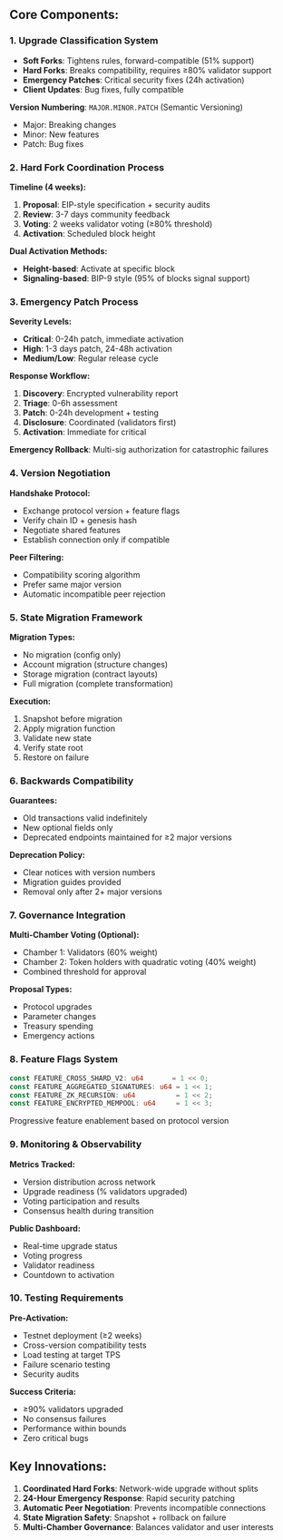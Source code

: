 ## **Core Components:**

### 1. **Upgrade Classification System**
- **Soft Forks**: Tightens rules, forward-compatible (51% support)
- **Hard Forks**: Breaks compatibility, requires ≥80% validator support
- **Emergency Patches**: Critical security fixes (24h activation)
- **Client Updates**: Bug fixes, fully compatible

**Version Numbering**: `MAJOR.MINOR.PATCH` (Semantic Versioning)
- Major: Breaking changes
- Minor: New features
- Patch: Bug fixes

### 2. **Hard Fork Coordination Process**
**Timeline (4 weeks):**
1. **Proposal**: EIP-style specification + security audits
2. **Review**: 3-7 days community feedback
3. **Voting**: 2 weeks validator voting (≥80% threshold)
4. **Activation**: Scheduled block height

**Dual Activation Methods:**
- **Height-based**: Activate at specific block
- **Signaling-based**: BIP-9 style (95% of blocks signal support)

### 3. **Emergency Patch Process**
**Severity Levels:**
- **Critical**: 0-24h patch, immediate activation
- **High**: 1-3 days patch, 24-48h activation
- **Medium/Low**: Regular release cycle

**Response Workflow:**
1. **Discovery**: Encrypted vulnerability report
2. **Triage**: 0-6h assessment
3. **Patch**: 0-24h development + testing
4. **Disclosure**: Coordinated (validators first)
5. **Activation**: Immediate for critical

**Emergency Rollback**: Multi-sig authorization for catastrophic failures

### 4. **Version Negotiation**
**Handshake Protocol:**
- Exchange protocol version + feature flags
- Verify chain ID + genesis hash
- Negotiate shared features
- Establish connection only if compatible

**Peer Filtering:**
- Compatibility scoring algorithm
- Prefer same major version
- Automatic incompatible peer rejection

### 5. **State Migration Framework**
**Migration Types:**
- No migration (config only)
- Account migration (structure changes)
- Storage migration (contract layouts)
- Full migration (complete transformation)

**Execution:**
1. Snapshot before migration
2. Apply migration function
3. Validate new state
4. Verify state root
5. Restore on failure

### 6. **Backwards Compatibility**
**Guarantees:**
- Old transactions valid indefinitely
- New optional fields only
- Deprecated endpoints maintained for ≥2 major versions

**Deprecation Policy:**
- Clear notices with version numbers
- Migration guides provided
- Removal only after 2+ major versions

### 7. **Governance Integration**
**Multi-Chamber Voting (Optional):**
- Chamber 1: Validators (60% weight)
- Chamber 2: Token holders with quadratic voting (40% weight)
- Combined threshold for approval

**Proposal Types:**
- Protocol upgrades
- Parameter changes
- Treasury spending
- Emergency actions

### 8. **Feature Flags System**
```rust
const FEATURE_CROSS_SHARD_V2: u64       = 1 << 0;
const FEATURE_AGGREGATED_SIGNATURES: u64 = 1 << 1;
const FEATURE_ZK_RECURSION: u64          = 1 << 2;
const FEATURE_ENCRYPTED_MEMPOOL: u64     = 1 << 3;
```

Progressive feature enablement based on protocol version

### 9. **Monitoring & Observability**
**Metrics Tracked:**
- Version distribution across network
- Upgrade readiness (% validators upgraded)
- Voting participation and results
- Consensus health during transition

**Public Dashboard:**
- Real-time upgrade status
- Voting progress
- Validator readiness
- Countdown to activation

### 10. **Testing Requirements**
**Pre-Activation:**
- Testnet deployment (≥2 weeks)
- Cross-version compatibility tests
- Load testing at target TPS
- Failure scenario testing
- Security audits

**Success Criteria:**
- ≥90% validators upgraded
- No consensus failures
- Performance within bounds
- Zero critical bugs

## **Key Innovations:**

1. **Coordinated Hard Forks**: Network-wide upgrade without splits
2. **24-Hour Emergency Response**: Rapid security patching
3. **Automatic Peer Negotiation**: Prevents incompatible connections
4. **State Migration Safety**: Snapshot + rollback on failure
5. **Multi-Chamber Governance**: Balances validator and user interests

